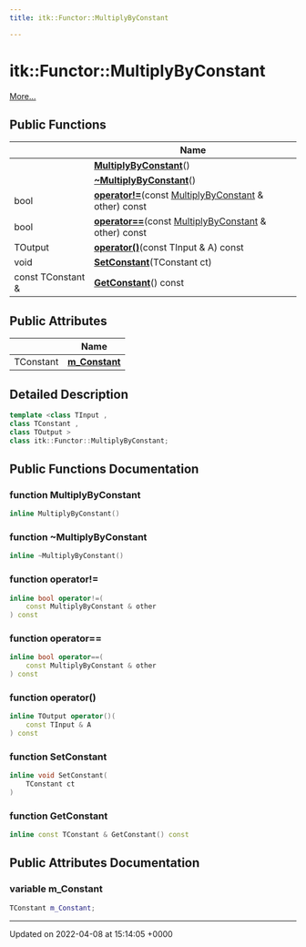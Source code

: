 ```yaml
---
title: itk::Functor::MultiplyByConstant

---
```


# itk::Functor::MultiplyByConstant



 [More...](#detailed-description)

## Public Functions

|                | Name           |
| -------------- | -------------- |
| | **[MultiplyByConstant](../Classes/classitk_1_1Functor_1_1MultiplyByConstant.md#function-multiplybyconstant)**() |
| | **[~MultiplyByConstant](../Classes/classitk_1_1Functor_1_1MultiplyByConstant.md#function-~multiplybyconstant)**() |
| bool | **[operator!=](../Classes/classitk_1_1Functor_1_1MultiplyByConstant.md#function-operator!=)**(const [MultiplyByConstant](../Classes/classitk_1_1Functor_1_1MultiplyByConstant.md) & other) const |
| bool | **[operator==](../Classes/classitk_1_1Functor_1_1MultiplyByConstant.md#function-operator==)**(const [MultiplyByConstant](../Classes/classitk_1_1Functor_1_1MultiplyByConstant.md) & other) const |
| TOutput | **[operator()](../Classes/classitk_1_1Functor_1_1MultiplyByConstant.md#function-operator())**(const TInput & A) const |
| void | **[SetConstant](../Classes/classitk_1_1Functor_1_1MultiplyByConstant.md#function-setconstant)**(TConstant ct) |
| const TConstant & | **[GetConstant](../Classes/classitk_1_1Functor_1_1MultiplyByConstant.md#function-getconstant)**() const |

## Public Attributes

|                | Name           |
| -------------- | -------------- |
| TConstant | **[m_Constant](../Classes/classitk_1_1Functor_1_1MultiplyByConstant.md#variable-m-constant)**  |

## Detailed Description

```cpp
template <class TInput ,
class TConstant ,
class TOutput >
class itk::Functor::MultiplyByConstant;
```

## Public Functions Documentation

### function MultiplyByConstant

```cpp
inline MultiplyByConstant()
```


### function ~MultiplyByConstant

```cpp
inline ~MultiplyByConstant()
```


### function operator!=

```cpp
inline bool operator!=(
    const MultiplyByConstant & other
) const
```


### function operator==

```cpp
inline bool operator==(
    const MultiplyByConstant & other
) const
```


### function operator()

```cpp
inline TOutput operator()(
    const TInput & A
) const
```


### function SetConstant

```cpp
inline void SetConstant(
    TConstant ct
)
```


### function GetConstant

```cpp
inline const TConstant & GetConstant() const
```


## Public Attributes Documentation

### variable m_Constant

```cpp
TConstant m_Constant;
```


-------------------------------

Updated on 2022-04-08 at 15:14:05 +0000